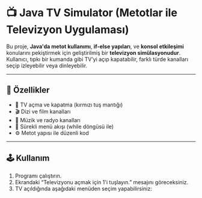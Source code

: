 # 📺 Java TV Simulator (Metotlar ile Televizyon Uygulaması)

Bu proje, **Java'da metot kullanımı**, **if-else yapıları**, ve **konsol etkileşimi** konularını pekiştirmek için geliştirilmiş bir **televizyon simülasyonudur**.  
Kullanıcı, tıpkı bir kumanda gibi TV’yi açıp kapatabilir, farklı türde kanalları seçip izleyebilir veya dinleyebilir.

---

## 🚀 Özellikler
- 📡 TV açma ve kapatma (kırmızı tuş mantığı)
- 🎬 Dizi ve film kanalları
- 🎵 Müzik ve radyo kanalları
- 🔁 Sürekli menü akışı (while döngüsü ile)
- ⚙️ Metot yapısı ile düzenli kod


---

## 🕹️ Kullanım
1. Programı çalıştırın.
2. Ekrandaki “Televizyonu açmak için 1'i tuşlayın.” mesajını göreceksiniz.  
3. TV açıldığında aşağıdaki menüden seçim yapabilirsiniz:
